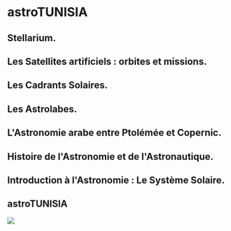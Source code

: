 # astroTUNISIA

## Stellarium.
## Les Satellites artificiels : orbites et missions.
## Les Cadrants Solaires.
## Les Astrolabes.
## L'Astronomie arabe entre Ptolémée et Copernic.
## Histoire de l'Astronomie et de l'Astronautique.
## Introduction à l'Astronomie : Le Système Solaire.
## astroTUNISIA
![](https://liascript.github.io/course/?https://raw.githubusercontent.com/pyTUNISIA/home/master/preview/previewAstroTUNISIA.md#1)

<preview-Lia
link="https://liascript.github.io/course/?https://raw.githubusercontent.com/pyTUNISIA/home/master/preview/previewAstroTUNISIA.md#1"
src="https://liascript.github.io/course/?https://raw.githubusercontent.com/pyTUNISIA/home/master/preview/previewAstroTUNISIA.md#1">
</preview-Lia>
